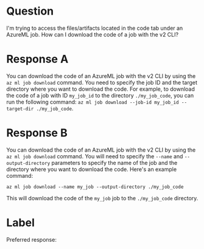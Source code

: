 
# Question

I'm trying to access the files/artifacts located in the code tab under an AzureML job. How can I download the code of a job with the v2 CLI?

# Response A

You can download the code of an AzureML job with the v2 CLI by using the `az ml job download` command. You need to specify the job ID and the target directory where you want to download the code. For example, to download the code of a job with ID `my_job_id` to the directory `./my_job_code`, you can run the following command: `az ml job download --job-id my_job_id --target-dir ./my_job_code`.

# Response B

You can download the code of an AzureML job with the v2 CLI by using the `az ml job download` command. You will need to specify the `--name` and `--output-directory` parameters to specify the name of the job and the directory where you want to download the code. Here's an example command:

```
az ml job download --name my_job --output-directory ./my_job_code
```

This will download the code of the `my_job` job to the `./my_job_code` directory.

# Label

Preferred response: 
